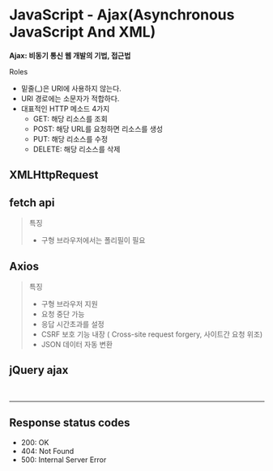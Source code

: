 # JavaScript - Ajax(Asynchronous JavaScript And XML)

**Ajax: 비동기 통신 웹 개발의 기법, 접근법**

Roles

- 밑줄(\_)은 URI에 사용하지 않는다.
- URI 경로에는 소문자가 적합하다.
- 대표적인 HTTP 메소드 4가지
  - GET: 해당 리소스를 조회
  - POST: 해당 URL를 요청하면 리소스를 생성
  - PUT: 해당 리소스를 수정
  - DELETE: 해당 리소스를 삭제

## XMLHttpRequest

## fetch api

> 특징
>
> - 구형 브라우저에서는 폴리필이 필요

## Axios

> 특징
>
> - 구형 브라우저 지원
> - 요청 중단 가능
> - 응답 시간초과를 설정
> - CSRF 보호 기능 내장 ( Cross-site request forgery, 사이트간 요청 위조)
> - JSON 데이터 자동 변환

## jQuery ajax

<br />

---

## Response status codes

- 200: OK
- 404: Not Found
- 500: Internal Server Error
